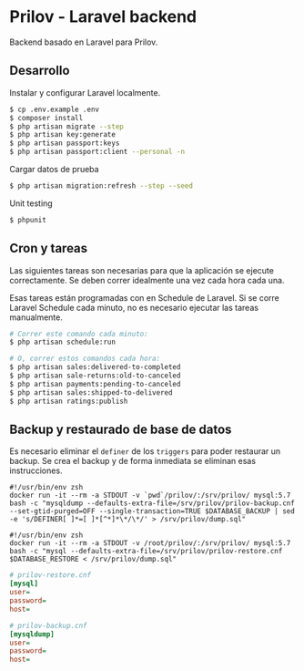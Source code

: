 # Prilov - Laravel backend

Backend basado en Laravel para Prilov.

## Desarrollo

Instalar y configurar Laravel localmente.

```bash
$ cp .env.example .env
$ composer install
$ php artisan migrate --step
$ php artisan key:generate
$ php artisan passport:keys
$ php artisan passport:client --personal -n
```

Cargar datos de prueba

```bash
$ php artisan migration:refresh --step --seed
```

Unit testing

```bash
$ phpunit
```

## Cron y tareas

Las siguientes tareas son necesarias para que la aplicación se ejecute correctamente.
Se deben correr idealmente una vez cada hora cada una.

Esas tareas están programadas con en Schedule de Laravel. Si se corre Laravel Schedule
cada minuto, no es necesario ejecutar las tareas manualmente.


```bash
# Correr este comando cada minuto:
$ php artisan schedule:run

# O, correr estos comandos cada hora:
$ php artisan sales:delivered-to-completed
$ php artisan sale-returns:old-to-canceled
$ php artisan payments:pending-to-canceled
$ php artisan sales:shipped-to-delivered
$ php artisan ratings:publish
```


## Backup y restaurado de base de datos

Es necesario eliminar el `definer` de los `triggers` para poder restaurar un backup.
Se crea el backup y de forma inmediata se eliminan esas instrucciones.

```shell
#!/usr/bin/env zsh
docker run -it --rm -a STDOUT -v `pwd`/prilov/:/srv/prilov/ mysql:5.7 bash -c "mysqldump --defaults-extra-file=/srv/prilov/prilov-backup.cnf --set-gtid-purged=OFF --single-transaction=TRUE $DATABASE_BACKUP | sed -e 's/DEFINER[ ]*=[ ]*[^*]*\*/\*/' > /srv/prilov/dump.sql"

#!/usr/bin/env zsh
docker run -it --rm -a STDOUT -v /root/prilov/:/srv/prilov/ mysql:5.7 bash -c "mysql --defaults-extra-file=/srv/prilov/prilov-restore.cnf $DATABASE_RESTORE < /srv/prilov/dump.sql"
```

```ini
# prilov-restore.cnf
[mysql]
user=
password=
host=
```

```ini
# prilov-backup.cnf
[mysqldump]
user=
password=
host=
```
